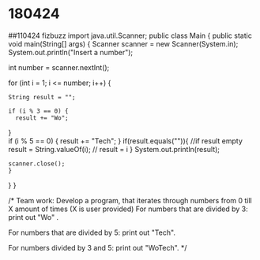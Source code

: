 # 180424
##110424 fizbuzz
import java.util.Scanner;
public class Main {
  public static void main(String[] args) {
  Scanner scanner = new Scanner(System.in);
  System.out.println("Insert a number");

  int number =  scanner.nextInt();
    
  for (int i = 1; i <= number; i++) {
    
    String result = "";
 
    if (i % 3 == 0) {
      result += "Wo";
  }  
    if (i % 5 == 0) {
    result += "Tech";
  } 
    if(result.equals("")){ //if result empty
      result = String.valueOf(i); // result = i
    }
    System.out.println(result);

    scanner.close();
    }
  }
}


/* Team work: Develop a program, that iterates through numbers from 0 till X amount of times (X is user provided)
For numbers that are divided by 3: print out "Wo" .

For numbers that are divided by 5: print out "Tech". 

For numbers divided by 3 and 5: print out "WoTech". */
